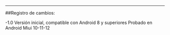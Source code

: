 ---

##Registro de cambios:

-1.0
	Versión inicial, compatible con Android 8 y superiores
	Probado en Android Miui 10-11-12